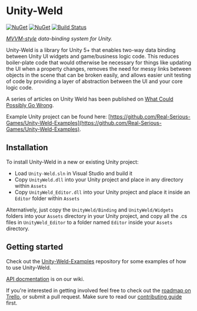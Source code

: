 # Unity-Weld
[![NuGet](https://img.shields.io/nuget/dt/RSG.UnityWeld.svg)](https://www.nuget.org/packages/RSG.UnityWeld/)
[![NuGet](https://img.shields.io/nuget/v/RSG.UnityWeld.svg)](https://www.nuget.org/packages/RSG.UnityWeld/)
[![Build Status](https://travis-ci.org/Real-Serious-Games/Unity-Weld.svg)](https://travis-ci.org/Real-Serious-Games/Unity-Weld)


*[MVVM-style](https://msdn.microsoft.com/en-us/library/hh848246.aspx) data-binding system for Unity.*

Unity-Weld is a library for Unity 5+ that enables two-way data binding between Unity UI widgets and game/business logic code. This reduces boiler-plate code that would otherwise be necessary for things like updating the UI when a property changes, removes the need for messy links between objects in the scene that can be broken easily, and allows easier unit testing of code by providing a layer of abstraction between the UI and your core logic code.

A series of articles on Unity Weld has been published on [What Could Possibly Go Wrong](http://www.what-could-possibly-go-wrong.com/bringing-mvvm-to-unity-part-1-about-mvvm-and-unity-weld).

Example Unity project can be found here: [https://github.com/Real-Serious-Games/Unity-Weld-Examples](https://github.com/Real-Serious-Games/Unity-Weld-Examples).

## Installation

To install Unity-Weld in a new or existing Unity project:
 - Load `Unity-Weld.sln` in Visual Studio and build it
 - Copy `UnityWeld.dll` into your Unity project and place in any directory within `Assets`
 - Copy `UnityWeld_Editor.dll` into your Unity project and place it inside an `Editor` folder within `Assets`

Alternatively, just copy the `UnityWeld/Binding` and `UnityWeld/Widgets` folders into your `Assets` directory in your Unity project, and copy all the .cs files in `UnityWeld_Editor` to a folder named `Editor` inside your `Assets` directory.


## Getting started

Check out the [Unity-Weld-Examples](https://github.com/Real-Serious-Games/Unity-Weld-Examples) repository for some examples of how to use Unity-Weld.

[API docmentation](https://github.com/Real-Serious-Games/Unity-Weld/wiki) is on our wiki.

If you're interested in getting involved feel free to check out the [roadmap on Trello](https://trello.com/b/KVFUvGR0), or submit a pull request. Make sure to read our [contributing guide](CONTRIBUTING) first.
